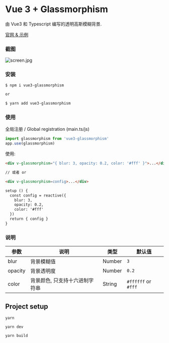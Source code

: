 # Vue 3 + Glassmorphism

由 Vue3 和 Typescript 编写的透明高斯模糊背景.

[官网 & 示例](https://hunlongyu.github.io/vue3-glassmorphism/)

### 截图
![screen.jpg](https://i.loli.net/2021/02/23/841YsaUbeJIfPW7.jpg)

### 安装

```bash
$ npm i vue3-glassmorphism

or

$ yarn add vue3-glassmorphism
```


### 使用

全局注册 / Global registration (main.ts/js)
```js
import glassmorphism from 'vue3-glassmorphism'
app.use(glassmorphism)
```

<!-- 局部注册 / Partial registration (*.vue)
```js
import { directive } from 'vue3-glassmorphism'
directive: {
  glassmorphism: directive
}
``` -->

使用:
```html
<div v-glassmorphism="{ blur: 3, opacity: 0.2, color: '#fff' }">...</div>

// 或者 or

<div v-glassmorphism=config>...</div>

setup () {
  const config = reactive({
    blur: 3,
    opacity: 0.2,
    color: '#fff'
  })
  return { config }
}
```

### 说明

| 参数     | 说明                 | 类型    | 默认值  |
| -------- | -------------------- | ------- | ------- |
| blur    | 背景模糊值 | Number  | `3`  |
| opacity | 背景透明度 | Number | `0.2` |
| color  | 背景颜色, 只支持十六进制字符串 | String | `#ffffff` or `#fff` |

## Project setup

```
yarn

yarn dev

yarn build
```
